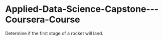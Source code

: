 # Applied-Data-Science-Capstone---Coursera-Course
Determine if the first stage of a rocket will land. 
